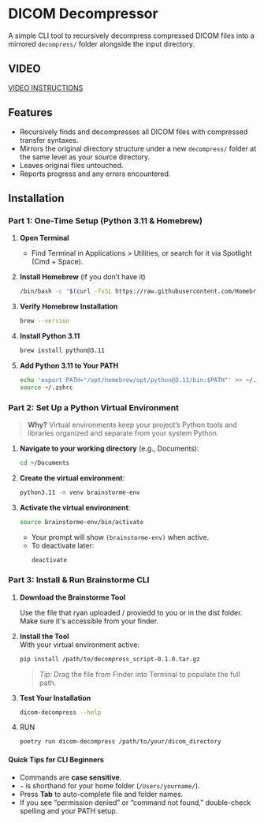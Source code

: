 # DICOM Decompressor

A simple CLI tool to recursively decompress compressed DICOM files into a mirrored `decompress/` folder alongside the input directory.

## VIDEO

[VIDEO INSTRUCTIONS](https://www.loom.com/share/5e212c51b79542d89beb80251265b281)

## Features

- Recursively finds and decompresses all DICOM files with compressed transfer syntaxes.
- Mirrors the original directory structure under a new `decompress/` folder at the same level as your source directory.
- Leaves original files untouched.
- Reports progress and any errors encountered.

## Installation

### Part 1: One-Time Setup (Python 3.11 & Homebrew)

1. **Open Terminal**

   - Find Terminal in Applications > Utilities, or search for it via Spotlight (Cmd + Space).

2. **Install Homebrew** (if you don’t have it)

   ```bash
   /bin/bash -c "$(curl -fsSL https://raw.githubusercontent.com/Homebrew/install/HEAD/install.sh)"
   ```

3. **Verify Homebrew Installation**

   ```bash
   brew --version
   ```

4. **Install Python 3.11**

   ```bash
   brew install python@3.11
   ```

5. **Add Python 3.11 to Your PATH**
   ```bash
   echo 'export PATH="/opt/homebrew/opt/python@3.11/bin:$PATH"' >> ~/.zshrc
   source ~/.zshrc
   ```

### Part 2: Set Up a Python Virtual Environment

> **Why?** Virtual environments keep your project’s Python tools and libraries organized and separate from your system Python.

1. **Navigate to your working directory** (e.g., Documents):

   ```bash
   cd ~/Documents
   ```

2. **Create the virtual environment**:

   ```bash
   python3.11 -m venv brainstorme-env
   ```

3. **Activate the virtual environment**:
   ```bash
   source brainstorme-env/bin/activate
   ```
   - Your prompt will show `(brainstorme-env)` when active.
   - To deactivate later:
     ```bash
     deactivate
     ```

### Part 3: Install & Run Brainstorme CLI

1. **Download the Brainstorme Tool**

   Use the file that ryan uploaded / proviedd to you or in the dist folder. Make sure it's accessible from your finder.

2. **Install the Tool**  
   With your virtual environment active:

   ```bash
   pip install /path/to/decompress_script-0.1.0.tar.gz
   ```

   > _Tip:_ Drag the file from Finder into Terminal to populate the full path.

3. **Test Your Installation**

   ```bash
   dicom-decompress --help
   ```

4. RUN
   ```bash
   poetry run dicom-decompress /path/to/your/dicom_directory
   ```

#### Quick Tips for CLI Beginners

- Commands are **case sensitive**.
- `~` is shorthand for your home folder (`/Users/yourname/`).
- Press **Tab** to auto-complete file and folder names.
- If you see “permission denied” or “command not found,” double-check spelling and your PATH setup.
